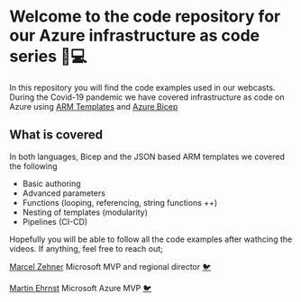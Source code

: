 # Welcome to the code repository for our Azure infrastructure as code series 💪💻

In this repository you will find the code examples used in our webcasts. During the Covid-19 pandemic we have covered infrastructure as code on Azure using [ARM Templates](https://www.youtube.com/playlist?list=PLMe6dpu8mADJ1OV4usugfLK6yXY6hClQ5) and [Azure Bicep](https://www.youtube.com/watch?v=3wGMGId77OQ&list=PLMe6dpu8mADIrThzFA-WQwncXQ9BOzGVO)

## What is covered

In both languages, Bicep and the JSON based ARM templates we covered the following

- Basic authoring
- Advanced parameters
- Functions (looping, referencing, string functions ++)
- Nesting of templates (modularity)
- Pipelines (CI-CD)

Hopefully you will be able to follow all the code examples after wathcing the videos. If anything, feel free to reach out;

[Marcel Zehner](https://marcelzehner.ch) Microsoft MVP and regional director 
[🐦](https://twitter.com/marcelzehner) 

[Martin Ehrnst](https://adatum.no) Microsoft Azure MVP
[🐦](https://twitter.com/ehrnst)